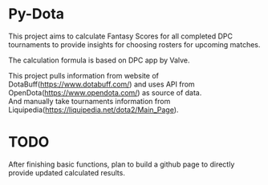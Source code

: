 # Py-Dota
This project aims to calculate Fantasy Scores for all completed DPC tournaments to provide insights for choosing rosters for upcoming matches.

The calculation formula is based on DPC app by Valve.

This project pulls information from website of DotaBuff(https://www.dotabuff.com/) 
and uses API from OpenDota(https://www.opendota.com/) as source of data.  
And manually take tournaments information from Liquipedia(https://liquipedia.net/dota2/Main_Page).

# TODO
After finishing basic functions, plan to build a github page to directly provide updated calculated results.
